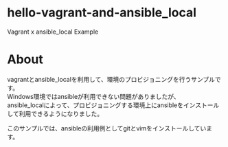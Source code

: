 # hello-vagrant-and-ansible_local
Vagrant x ansible_local Example

# About
vagrantとansible_localを利用して、環境のプロビジョニングを行うサンプルです。  
Windows環境ではansibleが利用できない問題がありましたが、  
ansible_localによって、プロビジョニングする環境上にansibleをインストールして利用できるようになりました。  
  
このサンプルでは、ansibleの利用例としてgitとvimをインストールしています。
